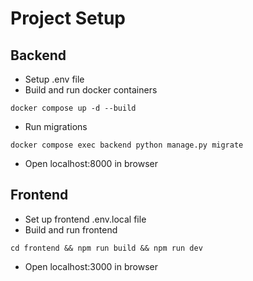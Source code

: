 # Project Setup 
## Backend
- Setup .env file
- Build and run docker containers
```
docker compose up -d --build
```
- Run migrations 
```
docker compose exec backend python manage.py migrate
```
- Open localhost:8000 in browser

## Frontend
- Set up frontend .env.local file
- Build and run frontend
```
cd frontend && npm run build && npm run dev
```
- Open localhost:3000 in browser

